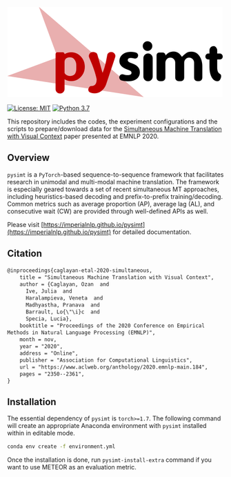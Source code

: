 ![pysimt](https://github.com/ImperialNLP/pysimt/blob/master/logo.png?raw=true "pysimt")

[![License: MIT](https://img.shields.io/badge/License-MIT-yellow.svg)](https://opensource.org/licenses/MIT)
[![Python 3.7](https://img.shields.io/badge/python-3.7-blue.svg)](https://www.python.org/downloads/release/python-370/)

This repository includes the codes, the experiment configurations and the scripts
to prepare/download data for the [Simultaneous Machine Translation with Visual Context](https://www.aclweb.org/anthology/2020.emnlp-main.184.pdf)
paper presented at EMNLP 2020.


## Overview

`pysimt` is a `PyTorch`-based sequence-to-sequence framework that facilitates
research in unimodal and multi-modal machine translation. The framework
is especially geared towards a set of recent simultaneous MT approaches, including
heuristics-based decoding and prefix-to-prefix training/decoding. Common metrics
such as average proportion (AP), average lag (AL), and consecutive wait (CW)
are provided through well-defined APIs as well.

Please visit [https://imperialnlp.github.io/pysimt](https://imperialnlp.github.io/pysimt)
for detailed documentation.


## Citation

```
@inproceedings{caglayan-etal-2020-simultaneous,
    title = "Simultaneous Machine Translation with Visual Context",
    author = {Caglayan, Ozan  and
      Ive, Julia  and
      Haralampieva, Veneta  and
      Madhyastha, Pranava  and
      Barrault, Lo{\"\i}c  and
      Specia, Lucia},
    booktitle = "Proceedings of the 2020 Conference on Empirical Methods in Natural Language Processing (EMNLP)",
    month = nov,
    year = "2020",
    address = "Online",
    publisher = "Association for Computational Linguistics",
    url = "https://www.aclweb.org/anthology/2020.emnlp-main.184",
    pages = "2350--2361",
}
```

## Installation
The essential dependency of `pysimt` is `torch>=1.7`. The following command
will create an appropriate Anaconda environment with `pysimt` installed within in editable mode.

```bash
conda env create -f environment.yml
```

Once the installation is done, run `pysimt-install-extra` command if you want
to use METEOR as an evaluation metric.
